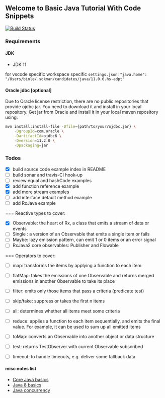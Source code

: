 ## Welcome to Basic Java Tutorial With Code Snippets

[![Build Status](https://travis-ci.org/binlecode/example-java.svg?branch=master)](https://travis-ci.org/binlecode/example-java)

### Requirements

#### JDK

- JDK 11

for vscode specific workspace specific `settings.json`:
`"java.home": "/Users/binle/.sdkman/candidates/java/11.0.6.hs-adpt"`


#### Oracle jdbc [optional]

Due to Oracle license restriction, there are no public repositories that provide ojdbc jar.
You need to download it and install in your local repository. Get jar from Oracle and install it in your local maven repository using:
```bash
mvn install:install-file -Dfile={path/to/your/ojdbc.jar} \
    -DgroupId=com.oracle \
    -DartifactId=ojdbc6 \
    -Dversion=11.2.0 \
    -Dpackaging=jar
```


### Todos

- [x] build source code example index in README
- [ ] build sonar and travis-CI hook-up
- [ ] review equal and hashCode examples
- [x] add function reference example
- [x] add more stream examples
- [ ] add interface default method example
- [ ] add RxJava example

=== Reactive types to cover:
- [x] Observable: the heart of Rx, a class that emits a stream of data or events
- [ ] Single : a version of an Observable that emits a single item or fails
- [ ] Maybe: lazy emission pattern, can emit 1 or 0 items or an error signal
- [ ] RxJava2 core observables: Publisher and Flowable

=== Operators to cover:

- [ ] map: transforms the items by applying a function to each item
- [ ] flatMap: takes the emissions of one Observable and returns merged emissions in another Observable to take its place
- [ ] filter: emits only those items that pass a criteria (predicate test)
- [ ] skip/take: suppress or takes the first n items
- [ ] all: determines whether all items meet some criteria
- [ ] reduce: applies a function to each item sequentially, and emits the final value. For example, it can be used to sum up all emitted items
- [ ] toMap: converts an Observable into another object or data structure
- [ ] test: returns TestObserver with current Observable subscribed
- [ ] timeout: to handle timeouts, e.g. deliver some fallback data 


 

#### misc notes list
- [Core Java basics](./docs/core-java.md)
- [Java 8 basics](./docs/java-8-basics.md)
- [Java concurrency](./docs/java-concurrency.md)

